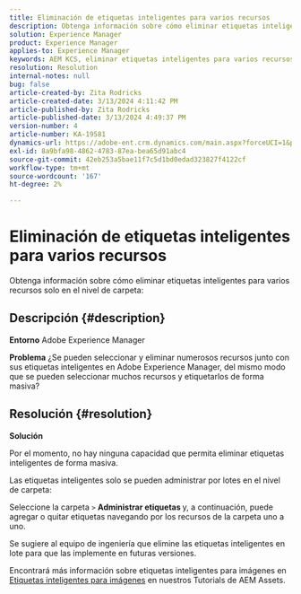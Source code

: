 ```yaml
---
title: Eliminación de etiquetas inteligentes para varios recursos
description: Obtenga información sobre cómo eliminar etiquetas inteligentes para varios recursos
solution: Experience Manager
product: Experience Manager
applies-to: Experience Manager
keywords: AEM KCS, eliminar etiquetas inteligentes para varios recursos,, Adobe Experience Manager, preguntas frecuentes
resolution: Resolution
internal-notes: null
bug: false
article-created-by: Zita Rodricks
article-created-date: 3/13/2024 4:11:42 PM
article-published-by: Zita Rodricks
article-published-date: 3/13/2024 4:49:37 PM
version-number: 4
article-number: KA-19581
dynamics-url: https://adobe-ent.crm.dynamics.com/main.aspx?forceUCI=1&pagetype=entityrecord&etn=knowledgearticle&id=6bb69f5b-54e1-ee11-904d-6045bd0065b6
exl-id: 8a9bfa98-4862-4783-87ea-bea65d91abc4
source-git-commit: 42eb253a5bae11f7c5d1bd0edad323827f4122cf
workflow-type: tm+mt
source-wordcount: '167'
ht-degree: 2%

---
```


# Eliminación de etiquetas inteligentes para varios recursos


Obtenga información sobre cómo eliminar etiquetas inteligentes para varios recursos solo en el nivel de carpeta:

## Descripción {#description}


<b>Entorno</b>
Adobe Experience Manager

<b>Problema</b>
¿Se pueden seleccionar y eliminar numerosos recursos junto con sus etiquetas inteligentes en Adobe Experience Manager, del mismo modo que se pueden seleccionar muchos recursos y etiquetarlos de forma masiva?


## Resolución {#resolution}


<b>Solución</b>

Por el momento, no hay ninguna capacidad que permita eliminar etiquetas inteligentes de forma masiva.

Las etiquetas inteligentes solo se pueden administrar por lotes en el nivel de carpeta:

Seleccione la carpeta `>`  <b>Administrar etiquetas </b>y, a continuación, puede agregar o quitar etiquetas navegando por los recursos de la carpeta uno a uno.

Se sugiere al equipo de ingeniería que elimine las etiquetas inteligentes en lote para que las implemente en futuras versiones.

Encontrará más información sobre etiquetas inteligentes para imágenes en [Etiquetas inteligentes para imágenes](https://experienceleague.adobe.com/docs/experience-manager-learn/assets/metadata/image-smart-tags.html?lang=es) en nuestros Tutorials de AEM Assets.
